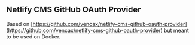 Netlify CMS GitHub OAuth Provider
-----

Based on [https://github.com/vencax/netlify-cms-github-oauth-provider](https://github.com/vencax/netlify-cms-github-oauth-provider) but meant to be used on Docker.
